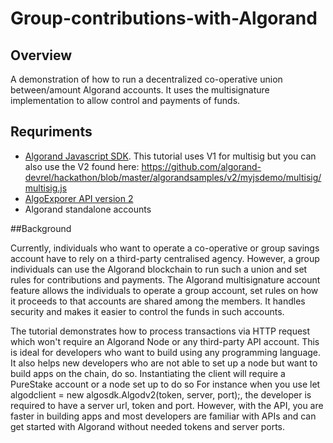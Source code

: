 # Group-contributions-with-Algorand
## Overview
A demonstration of how to run a decentralized co-operative union between/amount Algorand accounts. It uses the multisignature implementation to allow control and payments of funds.

## Requriments
* [Algorand Javascript SDK](https://github.com/algorand/js-algorand-sdk). This tutorial uses V1 for multisig but you can also use the V2 found here: https://github.com/algorand-devrel/hackathon/blob/master/algorandsamples/v2/myjsdemo/multisig/multisig.js
* [AlgoExporer API version 2](https://algoexplorer.io/api-dev/v2) 
* Algorand standalone accounts

##Background

Currently, individuals who want to operate a co-operative or group savings account have to rely on a third-party centralised agency. However, a group individuals can use the Algorand blockchain to run such a union and set rules for contributions and payments. The Algorand multisignature account feature allows the individuals to operate a group account, set rules on how it proceeds to that accounts are shared among the members. It handles security and makes it easier to control the funds in such accounts.

The tutorial demonstrates how to process transactions via HTTP request which won't require an Algorand Node or any third-party API account. This is ideal for developers who want to build using any programming language. It also helps new developers who are not able to set up a node but want to build apps on the chain, do so. Instantiating the client will require a PureStake account or a node set up to do so
For instance when you use let algodclient = new algosdk.Algodv2(token, server, port);, the developer is required to have a server url, token and port. However, with the API, you are faster in building apps and most developers are familiar with APIs and can get started with Algorand without needed tokens and server ports.
